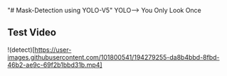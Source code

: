 "# Mask-Detection using YOLO-V5" 
  YOLO--> You Only Look Once
## Test Video

!(detect)[https://user-images.githubusercontent.com/101800541/194279255-da8b4bbd-8fbd-46b2-ae9c-69f2b1bbd31b.mp4]

